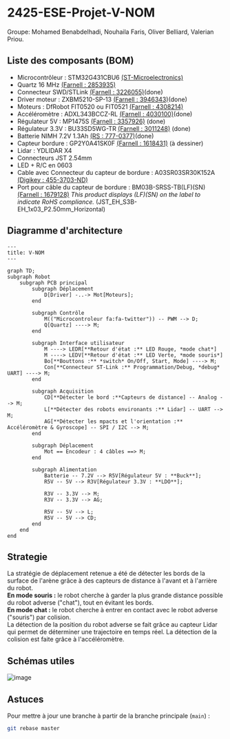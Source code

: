 # 2425-ESE-Projet-V-NOM
Groupe: Mohamed Benabdelhadi, Nouhaila Faris, Oliver Belliard, Valerian Priou.


## Liste des composants (BOM)
- Microcontrôleur : STM32G431CBU6 [(ST-Microelectronics)](https://www.st.com/en/microcontrollers-microprocessors/stm32g431cb.html)
- Quartz 16 MHz [(Farnell : 2853935)](https://fr.farnell.com/multicomp/mcsjk-7u-16-00-10-30-80-b-30/quartz-16mhz-10pf-3-2mm-x-2-5mm/dp/2853935?srsltid=AfmBOopnM4CmIZbCnYPaPceE-P2LMk88lLX2_RwnxhyCD5bpNZaeiR3n)
- Connecteur SWD/STLink [(Farnell : 3226055)](https://fr.farnell.com/harwin/m50-3600742/conn-btb-header-14-voies-2-rangs/dp/3226055?srsltid=AfmBOor9wrCqsNTtS0W1yuL9x_f5FiK8xT4XoT9aEqTOFeltcxXGvdPQ)(done)
- Driver moteur : ZXBM5210-SP-13 [(Farnell : 3946343)](https://ch.farnell.com/fr-CH/diodes-inc/zxbm5210-sp-13/motortreiber-40-bis-105-c/dp/3946343?CMP=KNC-GFR-GEN-KWL-AOV-Offer-WF3781360&gad_source=1&gclid=CjwKCAjw3P-2BhAEEiwA3yPhwGV5aPJYUKD97SgLbRqu1EroNwTg01IXEdbgGeSrMMuvoeATZ1GqERoCIYEQAvD_BwE)(done)
- Moteurs : DfRobot FIT0520 ou FIT0521 [(Farnell : 4308214)](https://fr.farnell.com/dfrobot/fit0521/motor-ducteur-cc-34-1-210rpm-6v/dp/4308214)
- Accéléromètre : ADXL343BCCZ-RL [(Farnell : 4030100)](https://fr.farnell.com/analog-devices/adxl343bccz-rl/acc-l-rom-tre-mems-num-axes-x/dp/4030100?srsltid=AfmBOoro-h5zpF1LSuoTRTKOyh85rKB_GdqCSWf61a05DiefwqK19_Ev)(done)
- Régulateur 5V : MP1475S [(Farnell : 3357926)](https://fr.farnell.com/monolithic-power-systems-mps/mp1475sgj-p/conv-dc-dc-sync-buck-500khz-125/dp/3357926)  (done)
- Régulateur 3.3V : BU33SD5WG-TR [(Farnell : 3011248)](https://fr.farnell.com/rohm/bu33sd5wg-tr/ldo-fixe-3-3v-0-5a-40-a-105-c/dp/3011248)  (done)
- Batterie NIMH 7.2V 1.3Ah [(RS : 777-0377)](https://fr.rs-online.com/web/p/blocs-batteries-rechargeables/7770377?srsltid=AfmBOoqrzm-2xAbhXLv9pRw4Oh5hJvgaiMIRUeVsAtR-6kuSAeCwSjIW)(done)
- Capteur bordure : GP2Y0A41SK0F [(Farnell : 1618431)](https://fr.farnell.com/sharp/gp2y0a41sk0f/capteur-de-distance/dp/1618431)  (à dessiner)
- Lidar : YDLIDAR X4 
- Connecteurs JST 2.54mm
- LED + R/C en 0603
- Cable avec Connecteur du capteur de bordure : A03SR03SR30K152A [(Digikey : 455-3703-ND)](https://www.digikey.fr/fr/products/detail/jst-sales-america-inc./A03SR03SR30K152A/6708479?utm_adgroup=&utm_source=google&utm_medium=cpc&utm_campaign=PMax%20Shopping_Product_High%20ROAS&utm_term=&productid=6708479&utm_content=&utm_id=go_cmp-19538087217_adg-_ad-__dev-c_ext-_prd-6708479_sig-EAIaIQobChMI266NvsG6iAMVgkRBAh3lExJ7EAQYASABEgJQt_D_BwE&gad_source=1&gclid=EAIaIQobChMI266NvsG6iAMVgkRBAh3lExJ7EAQYASABEgJQt_D_BwE)
- Port pour câble du capteur de bordure : BM03B-SRSS-TB(LF)(SN) [(Farnell : 1679128)](https://fr.farnell.com/jst-japan-solderless-terminals/bm03b-srss-tb-lf-sn/embase-entree-sur-le-dessus-3/dp/1679128?&CMP=KNC-GFR-GEN-SKU-MDC-Connectors-Cables-Testing-with-Restricted-MPNs-14-March&mckv=s_dc%7Cpcrid%7C648720547172%7Ckword%7Cbm03b%20srss%20tblfsn%7Cmatch%7Cp%7Cplid%7C%7Cslid%7C%7Cproduct%7C%7Cpgrid%7C129493161308%7Cptaid%7Ckwd-1185703700119%7C&gad_source=1&gclid=Cj0KCQjw9Km3BhDjARIsAGUb4nwrscZTVEgmP52M6HoGuYSXzhf93gxqATGiTRUDuMloynbn5Pj27rIaAikjEALw_wcB) *This product displays (LF)(SN) on the label to indicate RoHS compliance.* (JST_EH_S3B-EH_1x03_P2.50mm_Horizontal)


## Diagramme d'architecture
```mermaid
---
title: V-NOM
---

graph TD;
subgraph Robot
    subgraph PCB principal
        subgraph Déplacement
            D[Driver] -..-> Mot[Moteurs];
        end

        subgraph Contrôle
            M(("Microcontroleur fa:fa-twitter")) -- PWM --> D;
            Q[Quartz] ----> M;
        end

        subgraph Interface utilisateur
            M ----> LEDR[**Retour d'état :** LED Rouge, *mode chat*]
            M ----> LEDV[**Retour d'état :** LED Verte, *mode souris*]
            Bo[**Bouttons :** *switch* On/Off, Start, Mode] ----> M;
            Con[**Connecteur ST-Link :** Programmation/Debug, *debug* UART] ----> M;
        end

        subgraph Acquisition
            CD[**Détecter le bord :**Capteurs de distance] -- Analog --> M;
            L[**Détecter des robots environants :** Lidar] -- UART --> M;
            AG[**Détecter les mpacts et l'orientation :** Accéléromètre & Gyroscope] -- SPI / I2C --> M;
        end

        subgraph Déplacement
            Mot == Encodeur : 4 câbles ==> M;
        end

        subgraph Alimentation
            Batterie -- 7.2V --> R5V[Régulateur 5V : **Buck**];
            R5V -- 5V --> R3V[Régulateur 3.3V : **LDO**];

            R3V -- 3.3V --> M;
            R3V -- 3.3V --> AG;

            R5V -- 5V --> L;
            R5V -- 5V --> CD;
        end
    end
end
```


## Strategie
La stratégie de déplacement retenue a été de détecter les bords de la surface de l'arène grâce à des capteurs de distance à l'avant et à l'arrière du robot.  
**En mode souris :** le robot cherche à garder la plus grande distance possible du robot adverse ("chat"), tout en évitant les bords.  
**En mode chat :** le robot cherche à entrer en contact avec le robot adverse ("souris") par colision.  
La détection de la position du robot adverse se fait grâce au capteur Lidar qui permet de déterminer une trajectoire en temps réel. La détection de la colision est faite grâce à l'accéléromètre.


## Schémas utiles
![image](https://github.com/user-attachments/assets/46c6d10b-ff33-4031-baca-c4026fec3046)


## Astuces
Pour mettre à jour une branche à partir de la branche principale (```main```) : 
```bash
git rebase master
```
